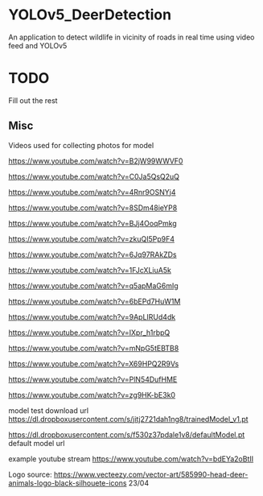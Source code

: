 # YOLOv5_DeerDetection
An application to detect wildlife in vicinity of roads in real time using video feed and YOLOv5

# TODO
Fill out the rest


## Misc

Videos used for collecting photos for model

https://www.youtube.com/watch?v=B2jW99WWVF0

https://www.youtube.com/watch?v=C0Ja5QsQ2uQ

https://www.youtube.com/watch?v=4Rnr9OSNYj4

https://www.youtube.com/watch?v=8SDm48ieYP8

https://www.youtube.com/watch?v=BJj4OoqPmkg

https://www.youtube.com/watch?v=zkuQI5Pp9F4

https://www.youtube.com/watch?v=6Jq97RAkZDs

https://www.youtube.com/watch?v=1FJcXLiuA5k

https://www.youtube.com/watch?v=q5apMaG6mIg

https://www.youtube.com/watch?v=6bEPd7HuW1M 

https://www.youtube.com/watch?v=9ApLIRUd4dk 

https://www.youtube.com/watch?v=IXpr_h1rbpQ 

https://www.youtube.com/watch?v=mNpG5tEBTB8 

https://www.youtube.com/watch?v=X69HPQ2R9Vs

https://www.youtube.com/watch?v=PlN54DufHME

https://www.youtube.com/watch?v=zg9HK-bE3k0

model test download url
https://dl.dropboxusercontent.com/s/jitj2721dah1ng8/trainedModel_v1.pt

https://dl.dropboxusercontent.com/s/f530z37pdale1v8/defaultModel.pt
default model url

example youtube stream
https://www.youtube.com/watch?v=bdEYa2oBtII

Logo source:
https://www.vecteezy.com/vector-art/585990-head-deer-animals-logo-black-silhouete-icons 23/04
